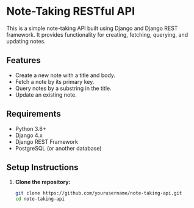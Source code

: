 # Note-Taking RESTful API

This is a simple note-taking API built using Django and Django REST framework. It provides functionality for creating, fetching, querying, and updating notes.

## Features
- Create a new note with a title and body.
- Fetch a note by its primary key.
- Query notes by a substring in the title.
- Update an existing note.

## Requirements
- Python 3.8+
- Django 4.x
- Django REST Framework
- PostgreSQL (or another database)

## Setup Instructions

1. **Clone the repository:**

   ```bash
   git clone https://github.com/yourusername/note-taking-api.git
   cd note-taking-api
